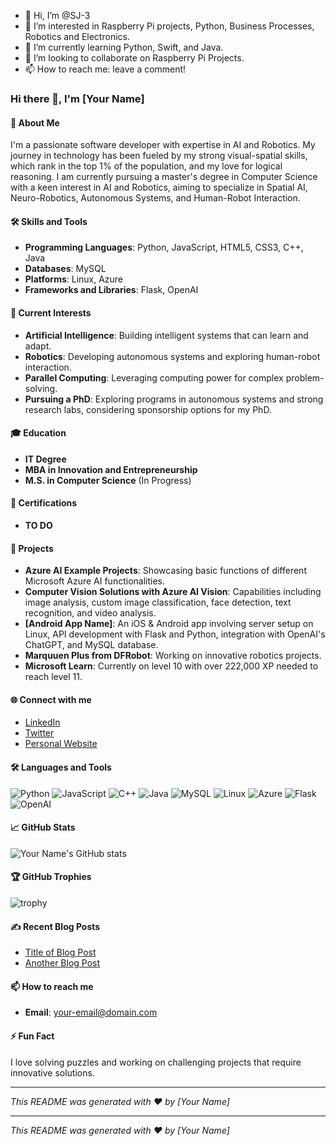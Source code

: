 - 👋 Hi, I’m @SJ-3
- 👀 I’m interested in Raspberry Pi projects, Python, Business Processes, Robotics and Electronics.
- 🌱 I’m currently learning Python, Swift, and Java.
- 💞️ I’m looking to collaborate on Raspberry Pi Projects.
- 📫 How to reach me: leave a comment!

<!---
SJ-3/SJ-3 is a ✨ special ✨ repository because its `README.md` (this file) appears on your GitHub profile.
You can click the Preview link to take a look at your changes.
--->


### Hi there 👋, I'm [Your Name]

#### 🚀 About Me

I'm a passionate software developer with expertise in AI and Robotics. My journey in technology has been fueled by my strong visual-spatial skills, which rank in the top 1% of the population, and my love for logical reasoning. I am currently pursuing a master's degree in Computer Science with a keen interest in AI and Robotics, aiming to specialize in Spatial AI, Neuro-Robotics, Autonomous Systems, and Human-Robot Interaction.

#### 🛠️ Skills and Tools
- **Programming Languages**: Python, JavaScript, HTML5, CSS3, C++, Java
- **Databases**: MySQL
- **Platforms**: Linux, Azure
- **Frameworks and Libraries**: Flask, OpenAI

#### 🌱 Current Interests
- **Artificial Intelligence**: Building intelligent systems that can learn and adapt.
- **Robotics**: Developing autonomous systems and exploring human-robot interaction.
- **Parallel Computing**: Leveraging computing power for complex problem-solving.
- **Pursuing a PhD**: Exploring programs in autonomous systems and strong research labs, considering sponsorship options for my PhD.

#### 🎓 Education
- **IT Degree**
- **MBA in Innovation and Entrepreneurship**
- **M.S. in Computer Science** (In Progress)

#### 💼 Certifications
- **TO DO**

#### 🔭 Projects
- **Azure AI Example Projects**: Showcasing basic functions of different Microsoft Azure AI functionalities.
- **Computer Vision Solutions with Azure AI Vision**: Capabilities including image analysis, custom image classification, face detection, text recognition, and video analysis.
- **[Android App Name]**: An iOS & Android app involving server setup on Linux, API development with Flask and Python, integration with OpenAI's ChatGPT, and MySQL database.
- **Marquuen Plus from DFRobot**: Working on innovative robotics projects.
- **Microsoft Learn**: Currently on level 10 with over 222,000 XP needed to reach level 11.

#### 🌐 Connect with me
- [LinkedIn](https://www.linkedin.com/in/your-linkedin-profile)
- [Twitter](https://twitter.com/your-twitter-handle)
- [Personal Website](https://www.your-website.com)

#### 🛠️ Languages and Tools
![Python](https://img.shields.io/badge/-Python-000?&logo=Python)
![JavaScript](https://img.shields.io/badge/-JavaScript-000?&logo=JavaScript)
![C++](https://img.shields.io/badge/-C++-000?&logo=C++)
![Java](https://img.shields.io/badge/-Java-000?&logo=Java)
![MySQL](https://img.shields.io/badge/-MySQL-000?&logo=MySQL)
![Linux](https://img.shields.io/badge/-Linux-000?&logo=Linux)
![Azure](https://img.shields.io/badge/-Azure-000?&logo=Microsoft-Azure)
![Flask](https://img.shields.io/badge/-Flask-000?&logo=Flask)
![OpenAI](https://img.shields.io/badge/-OpenAI-000?&logo=OpenAI)

#### 📈 GitHub Stats
![Your Name's GitHub stats](https://github-readme-stats.vercel.app/api?username=your-github-username&show_icons=true&theme=radical)

#### 🏆 GitHub Trophies
![trophy](https://github-profile-trophy.vercel.app/?username=your-github-username&theme=onedark)

#### ✍️ Recent Blog Posts
<!-- BLOG-POST-LIST:START -->
- [Title of Blog Post](https://www.your-blog-link.com)
- [Another Blog Post](https://www.your-blog-link.com)
<!-- BLOG-POST-LIST:END -->

#### 📫 How to reach me
- **Email**: [your-email@domain.com](mailto:your-email@domain.com)

#### ⚡ Fun Fact
I love solving puzzles and working on challenging projects that require innovative solutions.

---

*This README was generated with ❤️ by [Your Name]*

---

*This README was generated with ❤️ by [Your Name]*
